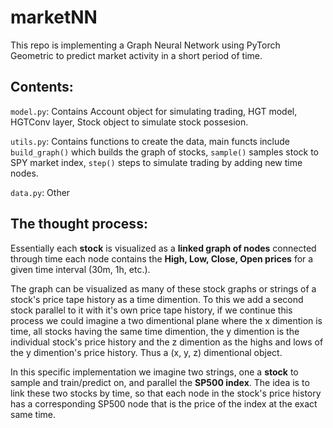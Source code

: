 # marketNN
This repo is implementing a Graph Neural Network using PyTorch Geometric to predict market activity in a short period of time. 

## Contents:
`model.py`: Contains Account object for simulating trading, HGT model, HGTConv layer, Stock object to simulate stock possesion.

`utils.py`: Contains functions to create the data, main functs include `build_graph()` which builds the graph of stocks, `sample()` samples stock to SPY market index, `step()` steps to simulate trading by adding new time nodes. 

`data.py`: Other

The thought process:
---

Essentially each **stock** is visualized as a **linked graph of nodes** connected through time each node contains the **High, Low, Close, Open prices** for a given time interval (30m, 1h, etc.). 

The graph can be visualized as many of these stock graphs or strings of a stock's price tape history as a time dimention. To this we add a second stock parallel to it with it's own price tape history, if we continue this process we could imagine a two dimentional plane where the x dimention is time, all stocks having the same time dimention, the y dimention is the individual stock's price history and the z dimention as the highs and lows of the y dimention's price history. Thus a (x, y, z) dimentional object.

In this specific implementation we imagine two strings, one a **stock** to sample and train/predict on, and parallel the **SP500 index**. The idea is to link these two stocks by time, so that each node in the stock's price history has a corresponding SP500 node that is the price of the index at the exact same time. 


